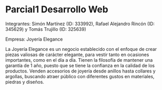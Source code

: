# Parcial1 Desarrollo Web
Integrantes: Simón Martínez (ID: 333992), Rafael Alejandro Rincón (ID: 345629) y Tomás Trujillo (ID: 325639)


Empresa: Joyería Elegance


La Joyería Elegance es un negocio establecido con el enfoque de crear piezas valiosas de carácter elegante, para vestir tanto en ocasiones importantes, como en 
el día a día. Tienen la filosofía de mantener una garantía de 1 año, puesto que se tiene la confianza en la calidad de los productos. Venden accesorios de joyería desde anillos hasta collares y argollas, buscando atraer público con diferentes gustos en materiales, piedras y diseños.  
